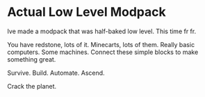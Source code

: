 Actual Low Level Modpack
========================

Ive made a modpack that was half-baked low level. This time fr fr.

You have redstone, lots of it. Minecarts, lots of them. Really basic computers. Some machines. Connect these simple blocks to make something great.

Survive. Build. Automate. Ascend.

Crack the planet.
